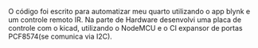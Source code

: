 O código foi escrito para automatizar meu quarto utilizando o app blynk e um controle remoto IR.
Na parte de Hardware desenvolvi uma placa de controle com o kicad, utilizando o NodeMCU e o CI expansor de portas PCF8574(se comunica via I2C).
